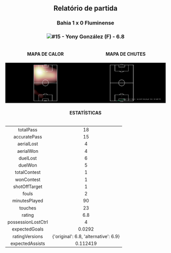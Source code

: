 <h2 style="text-align: center;">Relatório de partida</h3>

<h3 style="text-align: center;">Bahia 1 x 0 Fluminense</h3>

<h3 style="text-align: center;"><img src="https://api.sofascore.com/api/v1/player/351432/image">#15 - Yony González (F) - 6.8</h3>

<div style="text-align: left; display: grid; grid-template-columns: 1fr 1fr;">
  <div>
    <h4 style="text-align: center;">MAPA DE CALOR</h3>
    <img src=../players/heatmaps/11067343_351432.png>
</div>
  <div>
    <h4 style="text-align: center;">MAPA DE CHUTES</h3>
    <img src=../players/shotmaps/11067343_351432.png>
  </div>
</div>

<h4 style="text-align: center;">ESTATÍSTICAS</h3>
<div style="text-align: center; display: grid; grid-template-columns: 1fr;">
  <div>
    <table>
        <tr>
            <td>totalPass
            </td>
            <td>18
            </td>
        </tr><tr>
            <td>accuratePass
            </td>
            <td>15
            </td>
        </tr><tr>
            <td>aerialLost
            </td>
            <td>4
            </td>
        </tr><tr>
            <td>aerialWon
            </td>
            <td>4
            </td>
        </tr><tr>
            <td>duelLost
            </td>
            <td>6
            </td>
        </tr><tr>
            <td>duelWon
            </td>
            <td>5
            </td>
        </tr><tr>
            <td>totalContest
            </td>
            <td>1
            </td>
        </tr><tr>
            <td>wonContest
            </td>
            <td>1
            </td>
        </tr><tr>
            <td>shotOffTarget
            </td>
            <td>1
            </td>
        </tr><tr>
            <td>fouls
            </td>
            <td>2
            </td>
        </tr><tr>
            <td>minutesPlayed
            </td>
            <td>90
            </td>
        </tr><tr>
            <td>touches
            </td>
            <td>23
            </td>
        </tr><tr>
            <td>rating
            </td>
            <td>6.8
            </td>
        </tr><tr>
            <td>possessionLostCtrl
            </td>
            <td>4
            </td>
        </tr><tr>
            <td>expectedGoals
            </td>
            <td>0.0292
            </td>
        </tr><tr>
            <td>ratingVersions
            </td>
            <td>{'original': 6.8, 'alternative': 6.9}
            </td>
        </tr><tr>
            <td>expectedAssists
            </td>
            <td>0.112419
            </td>
        </tr>
        </table>
</div>